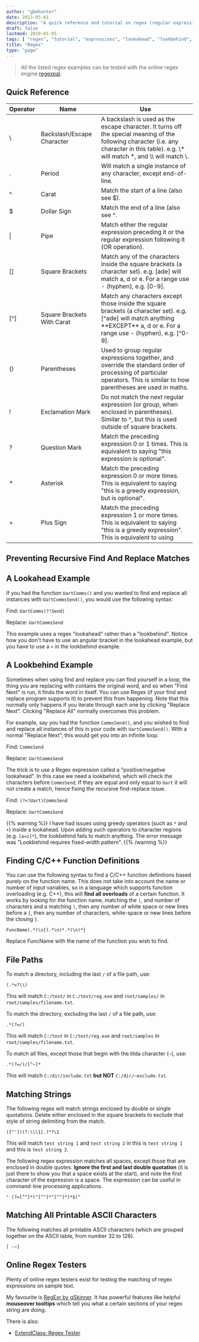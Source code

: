 ```yaml
---
author: "gbmhunter"
date: 2013-05-01
description: "A quick reference and tutorial on regex (regular expressions) including lookahead and lookbehind."
draft: false
lastmod: 2019-01-05
tags: [ "regex", "tutorial", "expressions", "lookahead", "lookbehind", "quick reference" ]
title: "Regex"
type: "page"
---
```


> All the listed regex examples can be tested with the online regex engine [regexpal](http://regexpal.com/).

## Quick Reference

<div class="table-wrapper">
<table>
    <thead>
        <tr>
            <th>Operator</th>
            <th>Name</th>
            <th>Use</th>
        </tr>
    </thead>
    <tbody>
        <tr>
            <td>\</td>
            <td>Backslash/Escape Character</td>
            <td>A backslash is used as the escape character. It turns off the special meaning of the following character (i.e. any character in this table). e.g. \* will match *, and \\ will match \.</td>
        </tr>
        <tr>
            <td>.</td>
            <td>Period</td>
            <td>Will match a single instance of any character, except end-of-line.</td>
        </tr>
        <tr>
            <td>^</td>
            <td>Carat</td>
            <td>Match the start of a line (also see $).</td>
        </tr>
        <tr>
            <td>$</td>
            <td>Dollar Sign</td>
            <td>Match the end of a line (also see ^.</td>
        </tr>
        <tr>
            <td>|</td>
            <td>Pipe</td>
            <td>Match either the regular expression preceding it or the regular expression following it (OR operation).</td>
        </tr>
        <tr>
            <td>[]</td>
            <td>Square Brackets</td>
            <td>Match any of the characters inside the square brackets (a character set). e.g. [ade] will match a, d or e. For a range use - (hyphen), e.g. [0-9].</td>
        </tr>
        <tr>
            <td>[^]</td>
            <td>Square Brackets With Carat</td>
            <td>Match any characters except those inside the square brackets (a character set). e.g. [^ade] will match anything **EXCEPT** a, d or e. For a range use - (hyphen), e.g. [^0-9].</td>
        </tr>
        <tr>
            <td>()</td>
            <td>Parentheses</td>
            <td>Used to group regular expressions together, and override the standard order of processing of particular operators. This is similar to how parentheses are used in maths.</td>
        </tr>
        <tr>
            <td>!</td>
            <td>Exclamation Mark</td>
            <td>Do not match the next regular expression (or group, when enclosed in parentheses). Similar to ^, but this is used outside of square brackets.</td>
        </tr>
        <tr>
            <td>?</td>
            <td>Question Mark</td>
            <td>Match the preceding expression 0 or 1 times. This is equivalent to saying "this expression is optional".</td>
        </tr>
        <tr>
            <td>*</td>
            <td>Asterisk</td>
            <td>Match the preceding expression 0 or more times. This is equivalent to saying "this is a greedy expression, but is optional".</td>
        </tr>
        <tr>
            <td>+</td>
            <td>Plus Sign</td>
            <td>Match the preceding expression 1 or more times. This is equivalent to saying "this is a greedy expression". This is equivalent to using</td>
        </tr>
    </tbody>
</table>
</div>

## Preventing Recursive Find And Replace Matches

## A Lookahead Example

If you had the function `UartComms()` and you wanted to find and replace all instances with `UartCommsSend()`, you would use the following syntax:
    
Find: `UartComms(?!Send)`
    
Replace: `UartCommsSend`
    
This example uses a regex "lookahead" rather than a "lookbehind". Notice how you don't have to use an angular bracket in the lookahead example, but you have to use a `<` in the lookbehind example.

## A Lookbehind Example

Sometimes when using find and replace you can find yourself in a loop, the thing you are replacing with contains the original word, and so when "Find Next" is run, it finds the word in itself. You can use Regex (if your find and replace program supports it) to prevent this from happening. Note that this normally only happens if you iterate through each one by clicking "Replace Next". Clicking "Replace All" normally overcomes this problem.

For example, say you had the function `CommsSend()`, and you wished to find and replace all instances of this in your code with `UartCommsSend()`. With a normal "Replace Next", this would get you into an infinite loop.

Find: `CommsSend`

Replace: `UartCommsSend`
    
The trick is to use a Regex expression called a "positive/negative lookahead". In this case we need a lookbehind, which will check the characters before `CommsSend`; If they are equal and only equal to `Uart` it will not create a match, hence fixing the recursive find-replace issue.

Find: `(?<!Uart)CommsSend`
    
Replace: `UartCommsSend`

{{% warning %}}
I have had issues using greedy operators (such as `*` and `+`) inside a lookahead. Upon adding such operators to character regions (e.g. `[a=z]*`), the lookbehind fails to match anything. The error message was "Lookbehind requires fixed-width pattern".
{{% /warning %}}

## Finding C/C++ Function Definitions

You can use the following syntax to find a C/C++ function definitions based purely on the function name. This does not take into account the name or number of input variables, so in a language which supports function overloading (e.g. C++), this will **find all overloads** of a certain function. It works by looking for the function name, matching the `(`, and number of characters and a matching `)`, then any number of white space or new lines before a `{`, then any number of characters, white-space or new lines before the closing `}`.

```    
FuncName(.*)\s{(.*\n)*.*(\n)*}
```

Replace FuncName with the name of the function you wish to find.

## File Paths

To match a directory, including the last `/` of a file path, use:

```    
(.*=?\\)
```    

This will match `C:/test/` in `C:/test/reg.exe` and `root/samples/` in `root/samples/filename.txt`.

To match the directory, excluding the last `/` of a file path, use:

```    
.*(?=/)
```    

This will match `C:/test` in `C:/test/reg.exe` and `root/samples` in `root/samples/filename.txt`.

To match all files, except those that begin with the tilda character (`~`), use:

```    
.*(?=/)/[^~]*
```    

This will match `C:/dir/include.txt` **but NOT** `C:/dir/~exclude.txt`.

## Matching Strings

The following regex will match strings enclosed by double or single quotations. Delete either enclosed in the square brackets to exclude that style of string delimiting from the match.

```    
(["'])(?:\\\1|.)*?\1
```    

This will match `test string 1` and `test string 2` in this is `test string 1` and this is `test string 2`.

The following regex expression matches all spaces, except those that are enclosed in double quotes. **Ignore the first and last double quotation** (it is just there to show you that a space exists at the start), and note the first character of the expression is a space. The expression can be useful in command-line processing applications.

```    
" (?=[^"]*("[^"]*"[^"]*)*$)"
```    

## Matching All Printable ASCII Characters

The following matches all printable ASCII characters (which are grouped together on the ASCII table, from number 32 to 126).

```    
[ -~]
```

## Online Regex Testers

Plenty of online regex testers exist for testing the matching of regex expressions on sample text.

My favourite is [RegExr by gSkinner](http://gskinner.com/RegExr/). It has powerful features like helpful **mouseover tooltips** which tell you what a certain sections of your regex string are doing.

There is also:

* [ExtendClass: Regex Tester](https://extendsclass.com/regex-tester.html)
